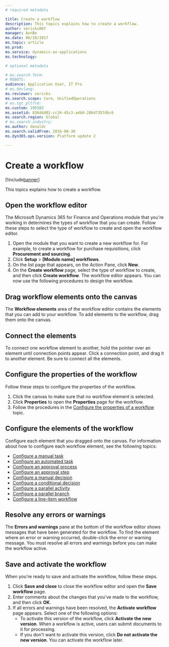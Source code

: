 ```yaml
---
# required metadata

title: Create a workflow
description: This topics explains how to create a workflow.
author: sericks007
manager: AnnBe
ms.date: 06/20/2017
ms.topic: article
ms.prod: 
ms.service: dynamics-ax-applications
ms.technology: 

# optional metadata

# ms.search.form: 
# ROBOTS: 
audience: Application User, IT Pro
# ms.devlang: 
ms.reviewer: sericks
ms.search.scope: Core, UnifiedOperations
# ms.tgt_pltfrm: 
ms.custom: 195583
ms.assetid: 836ddd01-cc34-45c3-a4b0-20647357dbc6
ms.search.region: Global
# ms.search.industry: 
ms.author: donaldc
ms.search.validFrom: 2016-08-30
ms.dyn365.ops.version: Platform update 2

---
```


# Create a workflow

[!include[banner](../includes/banner.md)]


This topics explains how to create a workflow.

Open the workflow editor
------------------------

The Microsoft Dynamics 365 for Finance and Operations module that you're working in determines the types of workflow that you can create. Follow these steps to select the type of workflow to create and open the workflow editor.

1.  Open the module that you want to create a new workflow for. For example, to create a workflow for purchase requisitions, click **Procurement and sourcing**.
2.  Click **Setup** &gt; **\[Module name\] workflows**.
3.  On the list page that appears, on the Action Pane, click **New**.
4.  On the **Create workflow** page, select the type of workflow to create, and then click **Create workflow**. The workflow editor appears. You can now use the following procedures to design the workflow.

## Drag workflow elements onto the canvas
The **Workflow elements** area of the workflow editor contains the elements that you can add to your workflow. To add elements to the workflow, drag them onto the canvas.

## Connect the elements
To connect one workflow element to another, hold the pointer over an element until connection points appear. Click a connection point, and drag it to another element. Be sure to connect all the elements.

## Configure the properties of the workflow
Follow these steps to configure the properties of the workflow.

1.  Click the canvas to make sure that no workflow element is selected.
2.  Click **Properties** to open the **Properties** page for the workflow.
3.  Follow the procedures in the [Configure the properties of a workflow](configure-workflow-properties.md) topic.

## Configure the elements of the workflow
Configure each element that you dragged onto the canvas. For information about how to configure each workflow element, see the following topics:

-   [Configure a manual task](configure-manual-task-workflow.md)
-   [Configure an automated task](configure-automated-task-workflow.md)
-   [Configure an approval process](configure-approval-process-workflow.md)
-   [Configure an approval step](configure-approval-step-workflow.md)
-   [Configure a manual decision](configure-manual-decision-workflow.md)
-   [Configure a conditional decision](configure-conditional-decision-workflow.md)
-   [Configure a parallel activity](configure-parallel-activity-workflow.md)
-   [Configure a parallel branch](configure-parallel-branch-workflow.md)
-   [Configure a line-item workflow](configure-line-item-workflow.md)

## Resolve any errors or warnings
The **Errors and warnings** pane at the bottom of the workflow editor shows messages that have been generated for the workflow. To find the element where an error or warning occurred, double-click the error or warning message. You must resolve all errors and warnings before you can make the workflow active.

## Save and activate the workflow
When you're ready to save and activate the workflow, follow these steps.

1.  Click **Save and close** to close the workflow editor and open the **Save workflow** page.
2.  Enter comments about the changes that you've made to the workflow, and then click **OK**.
3.  If all errors and warnings have been resolved, the **Activate workflow** page appears. Select one of the following options:
    -   To activate this version of the workflow, click **Activate the new version**. When a workflow is active, users can submit documents to it for processing.
    -   If you don't want to activate this version, click **Do not activate the new version**. You can activate the workflow later.





